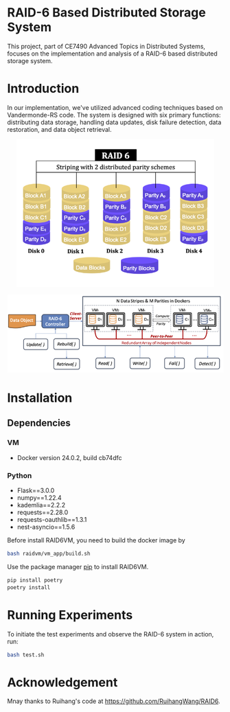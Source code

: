 # RAID-6 Based Distributed Storage System

This project, part of CE7490 Advanced Topics in Distributed Systems, focuses on the implementation and analysis of a RAID-6 based distributed storage system.

# Introduction

In our implementation, we've utilized advanced coding techniques based on Vandermonde-RS code. 
The system is designed with six primary functions: distributing data storage, handling data updates, disk failure detection, data restoration, and data object retrieval.

<p align="center">
  <img width="460" src="/imgs/RAID_6.png">
</p>

![RAID-6 Data Flow](/imgs/r6vm_sys.png)


# Installation

## Dependencies

### VM 
- Docker version 24.0.2, build cb74dfc

### Python
- Flask==3.0.0
- numpy==1.22.4
- kademlia==2.2.2
- requests==2.28.0
- requests-oauthlib==1.3.1
- nest-asyncio==1.5.6

Before install RAID6VM, you need to build the docker image by
```bash
bash raidvm/vm_app/build.sh
```

Use the package manager [pip](https://pip.pypa.io/en/stable/) to install RAID6VM.
```bash
pip install poetry
poetry install
```

# Running Experiments

To initiate the test experiments and observe the RAID-6 system in action, run:

```bash
bash test.sh
```

# Acknowledgement
Mnay thanks to Ruihang's code at https://github.com/RuihangWang/RAID6.
